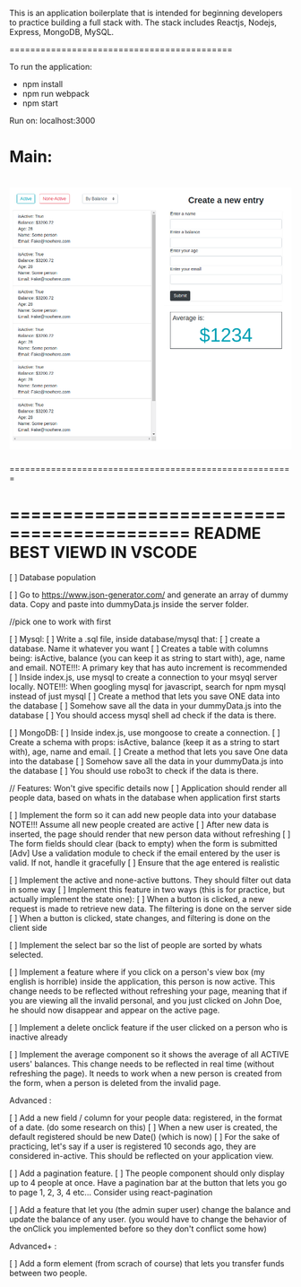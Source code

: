 This is an application boilerplate that is intended for beginning developers to practice building a full stack with.
The stack includes Reactjs, Nodejs, Express, MongoDB, MySQL.

===========================================

To run the application:

- npm install
- npm run webpack
- npm start

Run on:  localhost:3000



Main:
=======================================================
# ![Alt text](imgs/Main.png?raw=true 'Main')
=======================================================

===========================================
README BEST VIEWD IN VSCODE
===========================================

[ ] Database population

[ ] Go to https://www.json-generator.com/ and generate an array of dummy data. Copy and paste into dummyData.js inside the server folder.

//pick one to work with first

[ ] Mysql:
  [ ] Write a .sql file, inside database/mysql that:
    [ ] create a database. Name it whatever you want
    [ ] Creates a table with columns being: isActive, balance (you can keep it as string to start with), age, name and email.
        NOTE!!!: A primary key that has auto increment is recommended
    [ ] Inside index.js, use mysql to create a connection to your msyql server locally.
        NOTE!!!: When googling mysql for javascript, search for npm mysql instead of just mysql
    [ ] Create a method that lets you save ONE data into the database
 [ ] Somehow save all the data in your dummyData.js into the database
 [ ] You should access mysql shell ad check if the data is there.

[ ] MongoDB:
    [ ] Inside index.js, use mongoose to create a connection.
    [ ] Create a schema with props: isActive, balance (keep it as a string to start with), age, name and email.
    [ ] Create a method that lets you save One data into the database
    [ ] Somehow save all the data in your dummyData.js into the database
    [ ] You should use robo3t to check if the data is there.

// Features: Won't give specific details now
[ ] Application should render all people data, based on whats in the database when application first starts

[ ] Implement the form so it can add new people data into your database
    NOTE!!! Assume all new people created are active
    [ ] After new data is inserted, the page should render that new person data without refreshing
    [ ] The form fields should clear (back to empty) when the form is submitted
    [Adv] Use a validation module to check if the email entered by the user is valid. If not, handle it gracefully
    [ ] Ensure that the age entered is realistic

[ ] Implement the active and none-active buttons. They should filter out data in some way
    [ ] Implement this feature in two ways (this is for practice, but actually implement the state one):
    [ ] When a button is clicked, a new request is made to retrieve new data. The filtering is done on the server side
    [ ] When a button is clicked, state changes, and filtering is done on the client side

[ ] Implement the select bar so the list of people are sorted by whats selected.

[ ] Implement a feature where if you click on a person's view box (my english is horrible) inside the application, this person  is now active. This change needs to be reflected without refreshing your page, meaning that if you are viewing all the invalid personal, and you just clicked on John Doe, he should now disappear and appear on the active page.

[ ] Implement a delete onclick feature if the user clicked on a person who is inactive already

[ ] Implement the average component so it shows the average of all ACTIVE users' balances. This change needs to be reflected in real time (without refreshing the page). It needs to work when a new person is created from the form, when a person is deleted from the invalid page.

Advanced :

[ ] Add a new field / column for your people data: registered, in the format of a date. (do some research on this)
    [ ] When a new user is created, the default registered should be new Date() (which is now)
    [ ] For the sake of practicing, let's say if a user is registered 10 seconds ago, they are considered in-active. This should be reflected on your application view.

[ ] Add a pagination feature.
    [ ] The people component should only display up to 4 people at once. Have a pagination bar at the button that lets you go to page 1, 2, 3, 4 etc... Consider using react-pagination

[ ] Add a feature that let you (the admin super user) change the balance and update the balance of any user. (you would have to change the behavior of the onClick you implemented before so they don't conflict some how)

Advanced+ :

[ ] Add a form element (from scrach of course) that lets you transfer funds between two people.

